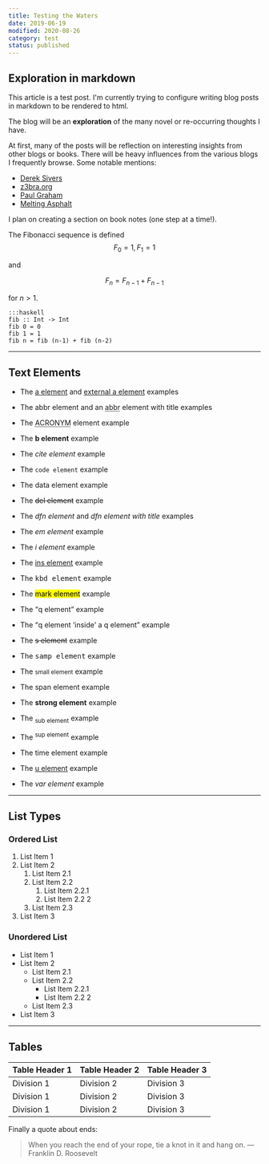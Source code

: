 ```yaml
---
title: Testing the Waters
date: 2019-06-19 
modified: 2020-08-26
category: test
status: published
---
```



## Exploration in markdown

This article is a test post. I'm currently trying to configure writing blog
posts in markdown to be rendered to html. 

The blog will be an __exploration__ of the many novel or re-occurring thoughts
I have.

At first, many of the posts will be reflection on interesting insights from
other blogs or books.  There will be heavy influences from the various blogs I
frequently browse. Some notable mentions:    

- [Derek Sivers](https://sivers.org/ "Derek Sivers")
- [z3bra.org](http://blog.z3bra.org/)
- [Paul Graham](http://paulgraham.com/ "Paul Graham")
- [Melting Asphalt](https://meltingasphalt.com/ "Kevin Simler")

I plan on creating a section on book notes (one step at a time!).

The Fibonacci sequence is defined
$$F_0 = 1, F_1 = 1$$

and

$$F_n = F_{n-1} + F_{n-1}$$

for $n > 1$.


```{haskell}
:::haskell
fib :: Int -> Int
fib 0 = 0
fib 1 = 1
fib n = fib (n-1) + fib (n-2)
```


---


##  Text Elements

- The [a element](#) and [external a element](http://example.com) examples

- The <abbr>abbr element</abbr> and an <abbr title="Abbreviation">abbr</abbr> element with title examples

- The <acronym title="A Cowboy Ran One New York Marathon">ACRONYM</acronym> element example

- The **b element** example

- The <cite>cite element</cite> example

- The `code element` example

- The <data value="3967381398">data element</data> example

- The <del>del element</del> example

- The <dfn>dfn element</dfn> and <dfn title="Title text">dfn element with title</dfn> examples

- The _em element_ example

- The _i element_ example

- The <ins>ins element</ins> example

- The <kbd>kbd element</kbd> example

- The <mark>mark element</mark> example

- The <q>q element</q> example

- The <q>q element <q>inside</q> a q element</q> example

- The <s>s element</s> example

- The <samp>samp element</samp> example

- The <small>small element</small> example

- The <span>span element</span> example

- The **strong element** example

- The <sub>sub element</sub> example

- The <sup>sup element</sup> example

- The <time datetime="2005-05-15 19:00">time element</time> example

- The <u>u element</u> example

- The <var>var element</var> example


* * *

## List Types

### Ordered List

1. List Item 1
2. List Item 2
    1. List Item 2.1
    2. List Item 2.2
        1. List Item 2.2.1
        2. List Item 2.2 2
    3. List Item 2.3
3. List Item 3

### Unordered List

* List Item 1
* List Item 2
    * List Item 2.1
    * List Item 2.2
        * List Item 2.2.1
        * List Item 2.2 2
    * List Item 2.3
* List Item 3


***


## Tables

| Table Header 1 | Table Header 2 | Table Header 3 |
| -------------- | -------------- | -------------- |
| Division 1     | Division 2     | Division 3     |
| Division 1     | Division 2     | Division 3     |
| Division 1     | Division 2     | Division 3     |


Finally a quote about ends:   
> When you reach the end of your rope, tie a knot in it and hang on. 
> &mdash; Franklin D. Roosevelt

